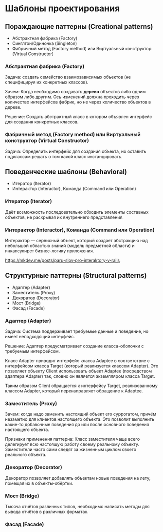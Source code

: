 <!--
  См. так же заметку «Принципы программирования»
  ruby/programming_principles/solid/solid.md.
-->

Шаблоны проектирования
===

Пораждающие паттерны (Creational patterns)
---

* Абстрактная фабрика (Factory)
* Синглтон/Одиночка (Singleton)
* Фабричный метод (Factory method) или Виртуальный конструктор (Virtual Constructor)


### Абстрактная фабрика (Factory)

Задача: создать семейство взаимозависимых объектов (не специфицируя их
конкретных классов).

Зачем: Когда необходимо создавать __дерево__ объектов либо одним образом либо
другим. Ось изменений должна проходить через количество интерфейсов фабрик, но
не через количество объектов в дереве.

Решение: Создать абстрактный класс в котором объявлен интерфейс для создания
конкретных классов.


### Фабричный метод (Factory method) или Виртуальный конструктор (Virtual Constructor)

Задача: Определить интерфейс для создания объекта, но оставить подклассам решать
о том какой класс инстанцировать.


Поведенческие шаблоны (Behavioral)
---

* Итератор (Iterator)
* Интерактор (Interactor), Команда (Command или Operation)

### Итератор (Iterator)

Даёт возможность последовательно обходить элементы составных объектов, не
раскрывая их внутреннего представления.

### Интерактор (Interactor), Команда (Command или Operation)

Интерактор — сервисный объект, который создает абстракцию над небольшой областью
знаний (модель предметной области) и инкапсулирет бизнес-логику приложения.

https://mkdev.me/posts/paru-slov-pro-interaktory-v-rails


Структурные паттерны (Structural patterns)
---

* Адаптер (Adapter)
* Заместитель (Proxy)
* Декоратор (Decorator)
* Мост (Bridge)
* Фасад (Facade)


### Адаптер (Adapter)

Задача: Система поддерживает требуемые данные и поведение, но имеет неподходящий интерфейс.

Решение: Адаптер предусматривает создание класса-оболочки с требуемым интерфейсом.

Класс Adapter приводит интерфейс класса Adaptee в соответствие с интерфейсом
класса Target (который реализуется классом Adapter). Это позволяет объекту
Client использовать объект Adaptee (посредством адаптера Adapter) так, словно
он является экземпляром класса Target.

Таким образом Client обращается к интерфейсу Target, реализованному классом
Adapter, который перенаправляет обращение к Adaptee.


### Заместитель (Proxy)

Зачем: когда надо заменить настоящий объект его суррогатом, причём незаметно для
клиентов настоящего объекта. Это позволит выполнить какие-то добавочные
поведения до или после основного поведения настоящего объекта.

Признаки применения паттерна: Класс заместителя чаще всего делегирует всю
настоящую работу своему реальному объекту. Заместители часто сами следят за
жизненным циклом своего реального объекта.


### Декоратор (Decorator)

Декоратор позволяет добавлять объектам новые поведения на лету, помещая их в
объекты-обёртки.

### Мост (Bridge)

Тысяча отчётов различных типов, необходимо написать методы для вывода отчётов в
различных форматах.

### Фасад (Facade)
